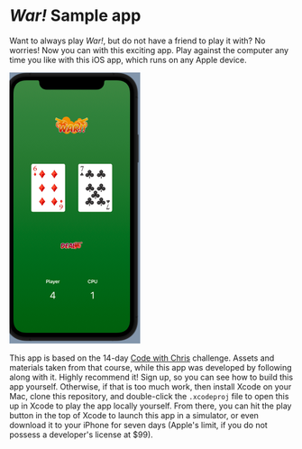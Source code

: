 # *War!* Sample app 
Want to always play *War!*, but do not have a friend to play it with? No worries! Now you can with this exciting app. Play against the computer any time you like with this iOS app, which runs on any Apple device. 

![War app](war_app.png)

This app is based on the 14-day [Code with Chris](https://learn.codewithchris.com/) challenge. Assets and materials taken from that course, while this app was developed by following along with it. Highly recommend it! Sign up, so you can see how to build this app yourself. Otherwise, if that is too much work, then install Xcode on your Mac, clone this repository, and double-click the `.xcodeproj` file to open this up in Xcode to play the app locally yourself. From there, you can hit the play button in the top of Xcode to launch this app in a simulator, or even download it to your iPhone for seven days (Apple's limit, if you do not possess a developer's license at $99).

